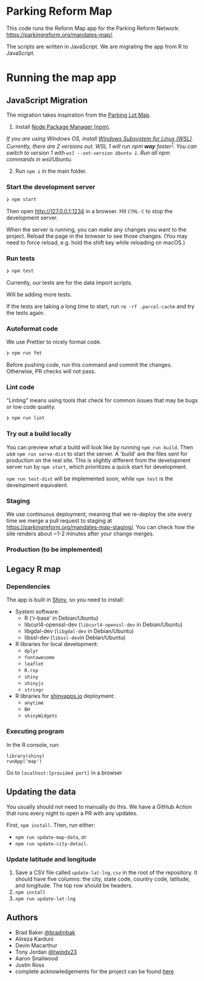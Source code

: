 # Parking Reform Map

This code runs the Reform Map app for the Parking Reform Network: https://parkingreform.org/mandates-map/.

The scripts are written in JavaScript. We are migrating the app from R to JavaScript.

# Running the map app

## JavaScript Migration

The migration takes inspiration from the [Parking Lot Map](https://github.com/ParkingReformNetwork/parking-lot-map).

1. Install [Node Package Manager (npm)](https://nodejs.dev/en/download/).

_If you are using Windows OS, install [Windows Subsystem for Linux (WSL)](https://learn.microsoft.com/en-us/windows/wsl/install). Currently, there are 2 versions out. WSL 1 will run npm **way** faster<sup>[1](https://stackoverflow.com/questions/68972448/why-is-wsl-extremely-slow-when-compared-with-native-windows-npm-yarn-processing)</sup>. You can switch to version 1 with `wsl --set-version Ubuntu 1`. Run all npm commands in wsl/Ubuntu._

2. Run `npm i` in the main folder.

### Start the development server

```bash
❯ npm start
```

Then open http://127.0.0.1:1234 in a browser. Hit `CTRL-C` to stop the development server.

When the server is running, you can make any changes you want to the project. Reload the page in the browser to see those changes. (You may need to force reload, e.g. hold the shift key while reloading on macOS.)

### Run tests

```bash
❯ npm test
```

Currently, our tests are for the data import scripts.

Will be adding more tests.

If the tests are taking a long time to start, run `rm -rf .parcel-cache` and try the tests again.

### Autoformat code

We use Prettier to nicely format code.

```bash
❯ npm run fmt
```

Before pushing code, run this command and commit the changes. Otherwise, PR checks will not pass.

### Lint code

"Linting" means using tools that check for common issues that may be bugs or low code quality.

```bash
❯ npm run lint
```

### Try out a build locally

You can preview what a build will look like by running `npm run build`. Then use `npm run serve-dist` to start the server. A 'build' are the files sent for production on the real site. This is slightly different from the development server run by `npm start`, which prioritizes a quick start for development.

`npm run test-dist` will be implemented soon, while `npm test` is the development equivalent.

### Staging

We use continuous deployment, meaning that we re-deploy the site every time we merge a pull request to staging at https://parkingreform.org/mandates-map-staging/. You can check how the site renders about ~1-2 minutes after your change merges.

### Production (to be implemented)

## Legacy R map

### Dependencies

The app is built in [Shiny](https://shiny.rstudio.com/), so you need to install:

- System software:
  - R ('r-base' in Debian/Ubuntu)
  - libcurl4-openssl-dev (`libcurl4-openssl-dev` in Debian/Ubuntu)
  - libgdal-dev (`libgdal-dev` in Debian/Ubuntu)
  - libssl-dev (`libssl-dev`in Debian/Ubuntu)
- R libraries for local development:
  - `dplyr`
  - `fontawesome`
  - `leaflet`
  - `R.rsp`
  - `shiny`
  - `shinyjs`
  - `stringr`
- R libraries for [shinyapps.io](shinyapps.io) deployment:
  - `anytime`
  - `BH`
  - `shinyWidgets`

### Executing program

In the R console, run:

```
library(shiny)
runApp('map')
```

Go to `localhost:[provided port]` in a browser

## Updating the data

You usually should not need to manually do this. We have a GitHub Action that runs every night to open a PR with any updates.

First, `npm install`. Then, run either:

- `npm run update-map-data`, or
- `npm run update-city-detail`.

### Update latitude and longitude

1. Save a CSV file called `update-lat-lng.csv` in the root of the repository. It should have five columns: the city, state code, country code, latitude, and longitude. The top row should be headers.
2. `npm install`
3. `npm run update-lat-lng`

## Authors

- Brad Baker [@bradmbak](https://twitter.com/bradmbak)
- Alireza Karduni
- Devin Macarthur
- Tony Jordan [@twjpdx23](https://twitter.com/twjpdx23)
- Aaron Snailwood
- Justin Ross
- complete acknowledgements for the project can be found [here](https://parkingreform.org/mandates-map/acknowledgments.html)
